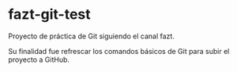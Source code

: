 # fazt-git-test
Proyecto de práctica de Git siguiendo el canal fazt.

Su finalidad fue refrescar los comandos básicos de Git para subir el proyecto a GitHub.
